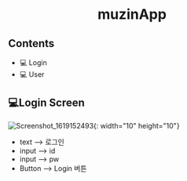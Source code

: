 <h1 align = "center">
  muzinApp
</h>

## Contents
- 💻 Login
- 💻 User

## 💻Login Screen
![Screenshot_1619152493](https://user-images.githubusercontent.com/82933290/115818885-b7943780-a438-11eb-9ac2-69063f858909.png){: width="10" height="10"}

- text --> 로그인
- input --> id
- input --> pw
- Button --> Login 버튼
